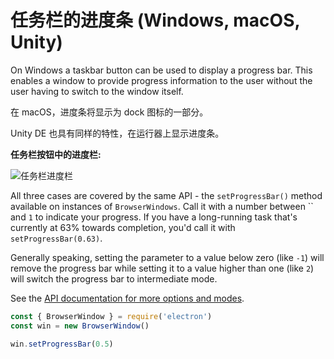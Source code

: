 # 任务栏的进度条 (Windows, macOS, Unity)

On Windows a taskbar button can be used to display a progress bar. This enables a window to provide progress information to the user without the user having to switch to the window itself.

在 macOS，进度条将显示为 dock 图标的一部分。

Unity DE 也具有同样的特性，在运行器上显示进度条。

**任务栏按钮中的进度栏:**

![任务栏进度栏](https://cloud.githubusercontent.com/assets/639601/5081682/16691fda-6f0e-11e4-9676-49b6418f1264.png)

All three cases are covered by the same API - the `setProgressBar()` method available on instances of `BrowserWindows`. Call it with a number between `` and `1` to indicate your progress. If you have a long-running task that's currently at 63% towards completion, you'd call it with `setProgressBar(0.63)`.

Generally speaking, setting the parameter to a value below zero (like `-1`) will remove the progress bar while setting it to a value higher than one (like `2`) will switch the progress bar to intermediate mode.

See the [API documentation for more options and modes](../api/browser-window.md#winsetprogressbarprogress).

```javascript
const { BrowserWindow } = require('electron')
const win = new BrowserWindow()

win.setProgressBar(0.5)
```